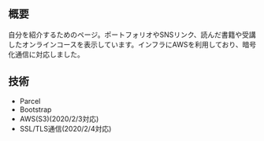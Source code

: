 ## 概要
自分を紹介するためのページ。ポートフォリオやSNSリンク、読んだ書籍や受講したオンラインコースを表示しています。インフラにAWSを利用しており、暗号化通信に対応しました。

## 技術
- Parcel
- Bootstrap
- AWS(S3)(2020/2/3対応)
- SSL/TLS通信(2020/2/4対応)